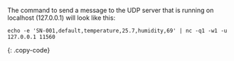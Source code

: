 The command to send a message to the UDP server that is running on localhost (127.0.0.1) will look like this:

```shell
echo -e 'SN-001,default,temperature,25.7,humidity,69' | nc -q1 -w1 -u 127.0.0.1 11560
```
{: .copy-code}
